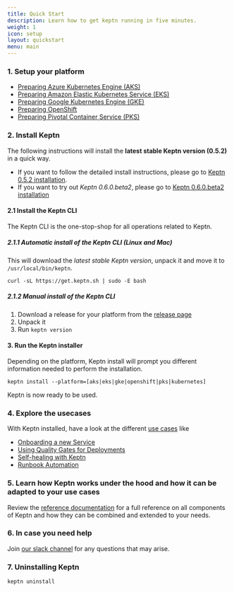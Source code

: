 ```yaml
---
title: Quick Start
description: Learn how to get keptn running in five minutes.
weight: 1
icon: setup
layout: quickstart
menu: main
---
```


### 1. Setup your platform

* [Preparing Azure Kubernetes Engine (AKS)](/docs/quickstart/setup_platform/setup_aks)
* [Preparing Amazon Elastic Kubernetes Service (EKS)](/docs/quickstart/setup_platform/setup_eks)
* [Preparing Google Kubernetes Engine (GKE)](/docs/quickstart/setup_platform/setup_gke)
* [Preparing OpenShift](/docs/quickstart/setup_platform/setup_openshift)
* [Preparing Pivotal Container Service (PKS)](/docs/quickstart/setup_platform/setup_pks)

### 2. Install Keptn

The following instructions will install the **latest stable Keptn version (0.5.2)** in a quick way.

- If you want to follow the detailed install instructions, please go to [Keptn 0.5.2 installation](/docs/0.5.0/installation/setup-keptn/).
- If you want to try out *Keptn 0.6.0.beta2*, please go to [Keptn 0.6.0.beta2 installation](/docs/0.6.0/installation/setup-keptn/)

#### 2.1 Install the Keptn CLI
The Keptn CLI is the one-stop-shop for all operations related to Keptn.

##### 2.1.1 Automatic install of the Keptn CLI (Linux and Mac)
This will download the *latest stable Keptn version*, unpack it and move it to `/usr/local/bin/keptn`.

```console
curl -sL https://get.keptn.sh | sudo -E bash
```

##### 2.1.2 Manual install of the Keptn CLI
1. Download a release for your platform from the [release page](https://github.com/keptn/keptn/releases)
2. Unpack it
3. Run `keptn version`

#### 3. Run the Keptn installer
Depending on the platform, Keptn install will prompt you different information needed to perform the installation.

```console
keptn install --platform=[aks|eks|gke|openshift|pks|kubernetes]
```

Keptn is now ready to be used.

### 4. Explore the usecases
With Keptn installed, have a look at the different [use cases](/docs/0.5.0/usecases) like

* [Onboarding a new Service](/docs/0.5.0/usecases/onboard-carts-service/)
* [Using Quality Gates for Deployments](/docs/0.5.0/usecases/deployments-with-quality-gates/)
* [Self-healing with Keptn](/docs/0.5.0/usecases/self-healing-with-keptn/)
* [Runbook Automation](/docs/0.5.0/usecases/runbook-automation-and-self-healing/)

### 5. Learn how Keptn works under the hood and how it can be adapted to your use cases
Review the [reference documentation](/docs/0.5.0/) for a full reference on all components of Keptn and how they can be combined and extended to your needs.

### 6. In case you need help
Join [our slack channel](https://join.slack.com/t/keptn/shared_invite/enQtNTUxMTQ1MzgzMzUxLTcxMzE0OWU1YzU5YjY3NjFhYTJlZTNjOTZjY2EwYzQyYWRkZThhY2I3ZDMzN2MzOThkZjIzOTdhOGViMDNiMzI) for any questions that may arise.

### 7. Uninstalling Keptn
```console
keptn uninstall
```
